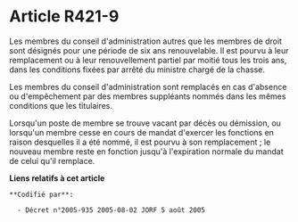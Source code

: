 # Article R421-9

Les membres du conseil d'administration autres que les membres de droit sont désignés pour une période de six ans
renouvelable. Il est pourvu à leur remplacement ou à leur renouvellement partiel par moitié tous les trois ans, dans les
conditions fixées par arrêté du ministre chargé de la chasse.

Les membres du conseil d'administration sont remplacés en cas d'absence ou d'empêchement par des membres suppléants nommés
dans les mêmes conditions que les titulaires.

Lorsqu'un poste de membre se trouve vacant par décès ou démission, ou lorsqu'un membre cesse en cours de mandat d'exercer les
fonctions en raison desquelles il a été nommé, il est pourvu à son remplacement ; le nouveau membre reste en fonction jusqu'à
l'expiration normale du mandat de celui qu'il remplace.

**Liens relatifs à cet article**

	**Codifié par**:

	  - Décret n°2005-935 2005-08-02 JORF 5 août 2005
